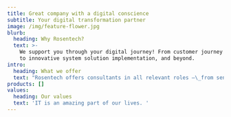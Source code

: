 ```yaml
---
title: Great company with a digital conscience
subtitle: Your digital transformation partner
image: /img/feature-flower.jpg
blurb:
  heading: Why Rosentech?
  text: >-
    We support you through your digital journey! From customer journey mapping,
    to innovative system solution implementation, and beyond.
intro:
  heading: What we offer
  text: "Rosentech offers consultants in all relevant roles –\_from senior business developers to cutting edge developers, and everything in between."
products: []
values:
  heading: Our values
  text: 'IT is an amazing part of our lives. '
---
```


